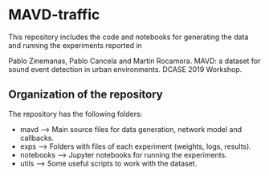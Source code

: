 # MAVD-traffic

This repository includes the code and notebooks for generating the data and running the experiments reported in

Pablo Zinemanas, Pablo Cancela and Martín Rocamora. MAVD: a dataset for sound event detection in urban environments. DCASE 2019 Workshop.

## Organization of the repository

The repository has the following folders:

* mavd --> Main source files for data generation, network model and callbacks.
* exps --> Folders with files of each experiment (weights, logs, results).
* notebooks --> Jupyter notebooks for running the experiments.
* utils --> Some useful scripts to work with the dataset.
